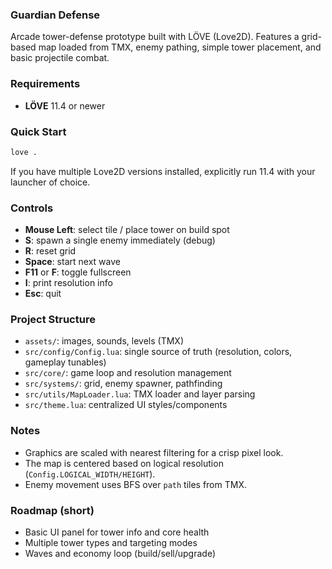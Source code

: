 ### Guardian Defense

Arcade tower-defense prototype built with LÖVE (Love2D). Features a grid-based map loaded from TMX, enemy pathing, simple tower placement, and basic projectile combat.

### Requirements

- **LÖVE** 11.4 or newer

### Quick Start

```bash
love .
```

If you have multiple Love2D versions installed, explicitly run 11.4 with your launcher of choice.

### Controls

- **Mouse Left**: select tile / place tower on build spot
- **S**: spawn a single enemy immediately (debug)
- **R**: reset grid
- **Space**: start next wave
- **F11** or **F**: toggle fullscreen
- **I**: print resolution info
- **Esc**: quit

### Project Structure

- `assets/`: images, sounds, levels (TMX)
- `src/config/Config.lua`: single source of truth (resolution, colors, gameplay tunables)
- `src/core/`: game loop and resolution management
- `src/systems/`: grid, enemy spawner, pathfinding
- `src/utils/MapLoader.lua`: TMX loader and layer parsing
- `src/theme.lua`: centralized UI styles/components

### Notes

- Graphics are scaled with nearest filtering for a crisp pixel look.
- The map is centered based on logical resolution (`Config.LOGICAL_WIDTH/HEIGHT`).
- Enemy movement uses BFS over `path` tiles from TMX.

### Roadmap (short)

- Basic UI panel for tower info and core health
- Multiple tower types and targeting modes
- Waves and economy loop (build/sell/upgrade)


